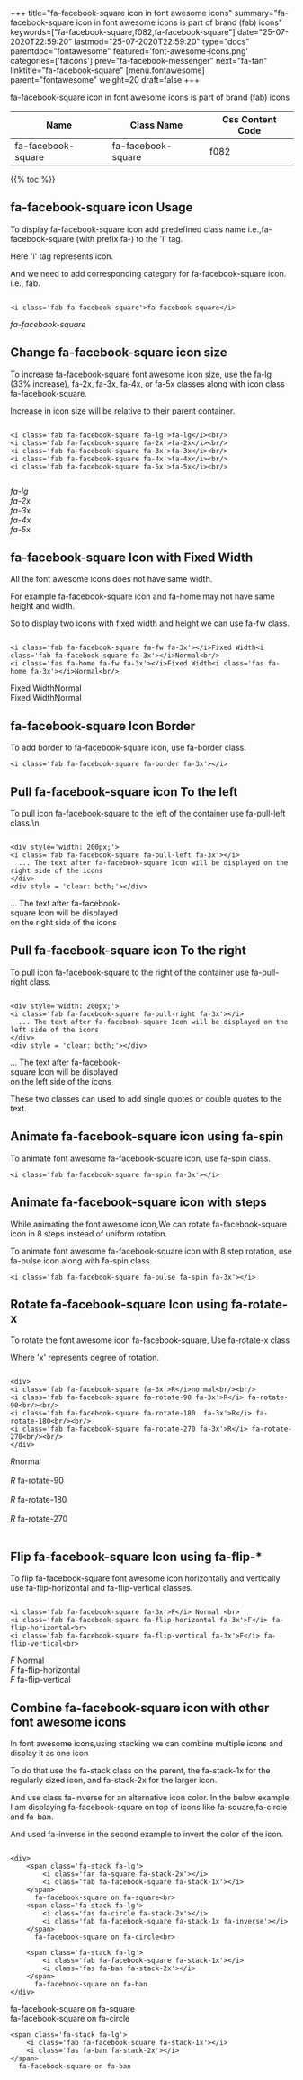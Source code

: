 +++
title="fa-facebook-square icon in font awesome icons"
summary="fa-facebook-square icon in font awesome icons is part of brand (fab) icons"
keywords=["fa-facebook-square,f082,fa-facebook-square"]
date="25-07-2020T22:59:20"
lastmod="25-07-2020T22:59:20"
type="docs"
parentdoc="fontawesome"
featured='font-awesome-icons.png'
categories=['faicons']
prev="fa-facebook-messenger"
next="fa-fan"
linktitle="fa-facebook-square"
[menu.fontawesome]
parent="fontawesome"
weight=20
draft=false
+++


fa-facebook-square icon in font awesome icons is part of brand (fab) icons

<div class='table-responsive'><table class='table'><thead><tr><th>Name</th><th>Class Name</th><th>Css Content Code</th></tr></thead><tbody><tr><td>fa-facebook-square</td><td>fa-facebook-square</td><td>f082</td></tr></tbody></table></div>


{{% toc %}}


## fa-facebook-square icon Usage

To display fa-facebook-square icon add predefined class name i.e.,fa-facebook-square (with prefix fa-) to the 'i' tag.

Here 'i' tag represents icon.

And we need to add corresponding category for fa-facebook-square icon. i.e., fab.


```

<i class='fab fa-facebook-square'>fa-facebook-square</i>
```

<i class='fab fa-facebook-square'>fa-facebook-square</i>




## Change fa-facebook-square icon size
To increase fa-facebook-square font awesome icon size, use the fa-lg (33% increase), fa-2x, fa-3x, fa-4x, or fa-5x classes along with icon class fa-facebook-square.

Increase in icon size will be relative to their parent container. 

```

<i class='fab fa-facebook-square fa-lg'>fa-lg</i><br/>
<i class='fab fa-facebook-square fa-2x'>fa-2x</i><br/>
<i class='fab fa-facebook-square fa-3x'>fa-3x</i><br/>
<i class='fab fa-facebook-square fa-4x'>fa-4x</i><br/>
<i class='fab fa-facebook-square fa-5x'>fa-5x</i><br/>
            
```

<i class='fab fa-facebook-square fa-lg'>fa-lg</i><br/>
<i class='fab fa-facebook-square fa-2x'>fa-2x</i><br/>
<i class='fab fa-facebook-square fa-3x'>fa-3x</i><br/>
<i class='fab fa-facebook-square fa-4x'>fa-4x</i><br/>
<i class='fab fa-facebook-square fa-5x'>fa-5x</i><br/>
            



## fa-facebook-square Icon with Fixed Width 

All the font awesome icons does not have same width.

For example fa-facebook-square icon and fa-home may not have same height and width.

So to display two icons with fixed width and height we can use fa-fw class.


```

<i class='fab fa-facebook-square fa-fw fa-3x'></i>Fixed Width<i class='fab fa-facebook-square fa-3x'></i>Normal<br/>
<i class='fas fa-home fa-fw fa-3x'></i>Fixed Width<i class='fas fa-home fa-3x'></i>Normal<br/>
```

<i class='fab fa-facebook-square fa-fw fa-3x'></i>Fixed Width<i class='fab fa-facebook-square fa-3x'></i>Normal<br/>
<i class='fas fa-home fa-fw fa-3x'></i>Fixed Width<i class='fas fa-home fa-3x'></i>Normal<br/>



## fa-facebook-square Icon Border 

To add border to fa-facebook-square icon, use fa-border class.


```
<i class='fab fa-facebook-square fa-border fa-3x'></i>

```
<i class='fab fa-facebook-square fa-border fa-3x'></i>





## Pull fa-facebook-square icon To the left

To pull icon fa-facebook-square to the left of the container use fa-pull-left class.\n

```

<div style='width: 200px;'>
<i class='fab fa-facebook-square fa-pull-left fa-3x'></i>
  ... The text after fa-facebook-square Icon will be displayed on the right side of the icons
</div>
<div style = 'clear: both;'></div>
```

<div style='width: 200px;'>
<i class='fab fa-facebook-square fa-pull-left fa-3x'></i>
  ... The text after fa-facebook-square Icon will be displayed on the right side of the icons
</div>
<div style = 'clear: both;'></div>




## Pull fa-facebook-square icon To the right
To pull icon fa-facebook-square to the right of the container use fa-pull-right class.

```

<div style='width: 200px;'>
<i class='fab fa-facebook-square fa-pull-right fa-3x'></i>
  ... The text after fa-facebook-square Icon will be displayed on the left side of the icons
</div>
<div style = 'clear: both;'></div>
```

<div style='width: 200px;'>
<i class='fab fa-facebook-square fa-pull-right fa-3x'></i>
  ... The text after fa-facebook-square Icon will be displayed on the left side of the icons
</div>
<div style = 'clear: both;'></div>

These two classes can used to add single quotes or double quotes to the text.


## Animate fa-facebook-square icon using fa-spin
To animate font awesome fa-facebook-square icon, use fa-spin class.

```
<i class='fab fa-facebook-square fa-spin fa-3x'></i>
```
<i class='fab fa-facebook-square fa-spin fa-3x'></i>




## Animate fa-facebook-square icon with steps
While animating the font awesome icon,We can rotate fa-facebook-square icon in 8 steps instead of uniform rotation.

To animate font awesome fa-facebook-square icon with 8 step rotation, use fa-pulse icon along with fa-spin class.


```
<i class='fab fa-facebook-square fa-pulse fa-spin fa-3x'></i>

```
<i class='fab fa-facebook-square fa-pulse fa-spin fa-3x'></i>





## Rotate fa-facebook-square Icon using fa-rotate-x
To rotate the font awesome icon fa-facebook-square, Use fa-rotate-x class

Where 'x' represents degree of rotation.


```

<div>
<i class='fab fa-facebook-square fa-3x'>R</i>normal<br/><br/>
<i class='fab fa-facebook-square fa-rotate-90 fa-3x'>R</i> fa-rotate-90<br/><br/> 
<i class='fab fa-facebook-square fa-rotate-180  fa-3x'>R</i> fa-rotate-180<br/><br/> 
<i class='fab fa-facebook-square fa-rotate-270 fa-3x'>R</i> fa-rotate-270<br/><br/>
</div>
```

<div>
<i class='fab fa-facebook-square fa-3x'>R</i>normal<br/><br/>
<i class='fab fa-facebook-square fa-rotate-90 fa-3x'>R</i> fa-rotate-90<br/><br/> 
<i class='fab fa-facebook-square fa-rotate-180  fa-3x'>R</i> fa-rotate-180<br/><br/> 
<i class='fab fa-facebook-square fa-rotate-270 fa-3x'>R</i> fa-rotate-270<br/><br/>
</div>




## Flip fa-facebook-square Icon using fa-flip-*
To flip fa-facebook-square font awesome icon horizontally and vertically use fa-flip-horizontal and fa-flip-vertical classes. 

```

<i class='fab fa-facebook-square fa-3x'>F</i> Normal <br>
<i class='fab fa-facebook-square fa-flip-horizontal fa-3x'>F</i> fa-flip-horizontal<br>
<i class='fab fa-facebook-square fa-flip-vertical fa-3x'>F</i> fa-flip-vertical<br>
```

<i class='fab fa-facebook-square fa-3x'>F</i> Normal <br>
<i class='fab fa-facebook-square fa-flip-horizontal fa-3x'>F</i> fa-flip-horizontal<br>
<i class='fab fa-facebook-square fa-flip-vertical fa-3x'>F</i> fa-flip-vertical<br>




## Combine fa-facebook-square icon with other font awesome icons
In font awesome icons,using stacking we can combine multiple icons and display it as one icon 

To do that use the fa-stack class on the parent, the fa-stack-1x for the regularly sized icon, and fa-stack-2x for the larger icon.

And use class fa-inverse for an alternative icon color. 
In the below example, I am displaying fa-facebook-square on top of icons like fa-square,fa-circle and fa-ban.

And used fa-inverse in the second example to invert the color of the icon.

```

<div>
    <span class='fa-stack fa-lg'>
        <i class='far fa-square fa-stack-2x'></i>
        <i class='fab fa-facebook-square fa-stack-1x'></i>
    </span>
      fa-facebook-square on fa-square<br>
    <span class='fa-stack fa-lg'>
        <i class='fas fa-circle fa-stack-2x'></i>
        <i class='fab fa-facebook-square fa-stack-1x fa-inverse'></i>
    </span>
      fa-facebook-square on fa-circle<br>

    <span class='fa-stack fa-lg'>
        <i class='fab fa-facebook-square fa-stack-1x'></i>
        <i class='fas fa-ban fa-stack-2x'></i>
    </span>
      fa-facebook-square on fa-ban
</div>
```

<div>
    <span class='fa-stack fa-lg'>
        <i class='far fa-square fa-stack-2x'></i>
        <i class='fab fa-facebook-square fa-stack-1x'></i>
    </span>
      fa-facebook-square on fa-square<br>
    <span class='fa-stack fa-lg'>
        <i class='fas fa-circle fa-stack-2x'></i>
        <i class='fab fa-facebook-square fa-stack-1x fa-inverse'></i>
    </span>
      fa-facebook-square on fa-circle<br>

    <span class='fa-stack fa-lg'>
        <i class='fab fa-facebook-square fa-stack-1x'></i>
        <i class='fas fa-ban fa-stack-2x'></i>
    </span>
      fa-facebook-square on fa-ban
</div>






